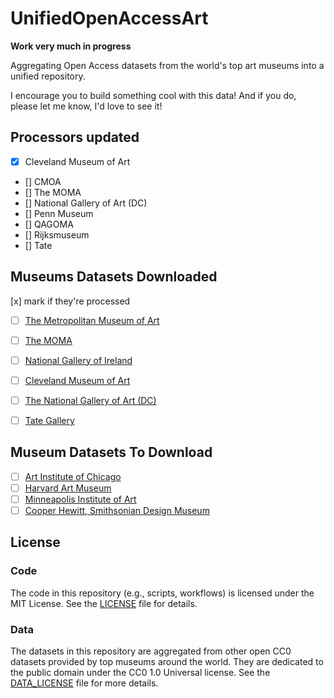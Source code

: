 # UnifiedOpenAccessArt

**Work very much in progress**

Aggregating Open Access datasets from the world's top art museums into a unified repository.

I encourage you to build something cool with this data! And if you do, please let me know, I'd love to see it!

## Processors updated 

- [x] Cleveland Museum of Art
- [] CMOA
- [] The MOMA
- [] National Gallery of Art (DC)
- [] Penn Museum 
- [] QAGOMA
- [] Rijksmuseum
- [] Tate

## Museums Datasets Downloaded 

[x] mark if they're processed 

- [ ] [The Metropolitan Museum of Art](https://github.com/metmuseum/openaccess/tree/master)
- [ ] [The MOMA](https://github.com/MuseumofModernArt/collection)
- [ ] [National Gallery of Ireland](https://data.gov.ie/dataset/national-gallery-of-ireland-creative-commons-list/resource/b772728f-44bf-4913-a36f-743615d0523c)
- [ ] [Cleveland Museum of Art](https://github.com/ClevelandMuseumArt/openaccess)
- [ ] [The National Gallery of Art (DC)](https://github.com/NationalGalleryOfArt/opendata)
- [ ] [Tate Gallery](https://github.com/tategallery/collection)


## Museum Datasets To Download

- [ ] [Art Institute of Chicago](https://github.com/art-institute-of-chicago/api-data/tree/master?tab=readme-ov-file)
- [ ] [Harvard Art Museum](https://harvardartmuseums.org/collections/api)
- [ ] [Minneapolis Institute of Art](https://github.com/artsmia/collection)
- [ ] [Cooper Hewitt, Smithsonian Design Museum](https://github.com/cooperhewitt/collection)

## License

### Code
The code in this repository (e.g., scripts, workflows) is licensed under the MIT License. 
See the [LICENSE](./LICENSE) file for details.

### Data
The datasets in this repository are aggregated from other open CC0 datasets provided by top museums 
around the world. They are dedicated to the public domain under the CC0 1.0 Universal license. 
See the [DATA_LICENSE](./DATA_LICENSE) file for more details.
